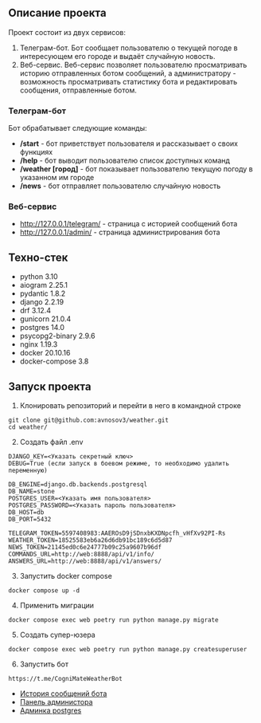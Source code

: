 ## Описание проекта

Проект состоит из двух сервисов:
 1. Телеграм-бот. Бот сообщает пользователю о текущей погоде в интересующем его городе и выдаёт случайную новость.
 2. Веб-сервис. Веб-сервис позволяет пользователю просматривать историю отправленных ботом сообщений, а администратору - возможность просматривать статистику бота и редактировать сообщения, отправленные ботом.

### Телеграм-бот
Бот обрабатывает следующие команды:
* **/start** - бот приветствует пользователя и рассказывает о своих функциях
* **/help** - бот выводит пользователю список доступных команд
* **/weather [город]** - бот показывает пользователю текущую погоду в указанном им городе
* **/news** - бот отправляет пользователю случайную новость

### Веб-сервис
* http://127.0.0.1/telegram/ - страница с историей сообщений бота
* http://127.0.0.1/admin/ - страница администрирования бота


## Техно-стек

* python 3.10
* aiogram 2.25.1
* pydantic 1.8.2
* django 2.2.19
* drf 3.12.4
* gunicorn 21.0.4
* postgres 14.0
* psycopg2-binary 2.9.6
* nginx 1.19.3
* docker 20.10.16
* docker-compose 3.8

## Запуск проекта

1. Клонировать репозиторий и перейти в него в командной строке
```
git clone git@github.com:avnosov3/weather.git
cd weather/
```
2. Создать файл .env
```
DJANGO_KEY=<Указать секретный ключ>
DEBUG=True (если запуск в боевом режиме, то необходимо удалить переменную)

DB_ENGINE=django.db.backends.postgresql
DB_NAME=stone
POSTGRES_USER=<Указать имя пользователя>
POSTGRES_PASSWORD=<Указать пароль пользователя>
DB_HOST=db
DB_PORT=5432

TELEGRAM_TOKEN=5597408983:AAEROsD9jSDnxbKXDNpcfh_vHfXv92PI-Rs
WEATHER_TOKEN=18525583eb6a26d6db91bc189c6d5d87
NEWS_TOKEN=21145ed0c6e24777b09c25a9607b96df
COMMANDS_URL=http://web:8888/api/v1/info/
ANSWERS_URL=http://web:8888/api/v1/answers/
``` 

3. Запустить docker compose
```
docker compose up -d
```
4. Применить миграции
```
docker compose exec web poetry run python manage.py migrate
```
5. Создать супер-юзера
```
docker compose exec web poetry run python manage.py createsuperuser
```
6. Запустить бот
```
https://t.me/CogniMateWeatherBot
```

* [История сообщений бота](http://127.0.0.1/telegram/)
* [Панель администора](http://127.0.0.1/admin/)
* [Админка postgres](http://127.0.0.1/adminer/)